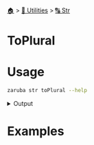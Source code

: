 <!--startTocHeader-->
[🏠](../../README.md) > [🔧 Utilities](../README.md) > [🔠 Str](README.md)
# ToPlural
<!--endTocHeader-->

# Usage


```bash
zaruba str toPlural --help
```
 
<details>
<summary>Output</summary>
 
```````
Turn string into PascalCase

Usage:
  zaruba str toPlural <string> [flags]

Flags:
  -h, --help   help for toPlural
```````
</details>


# Examples



<!--startTocSubtopic-->

<!--endTocSubtopic-->